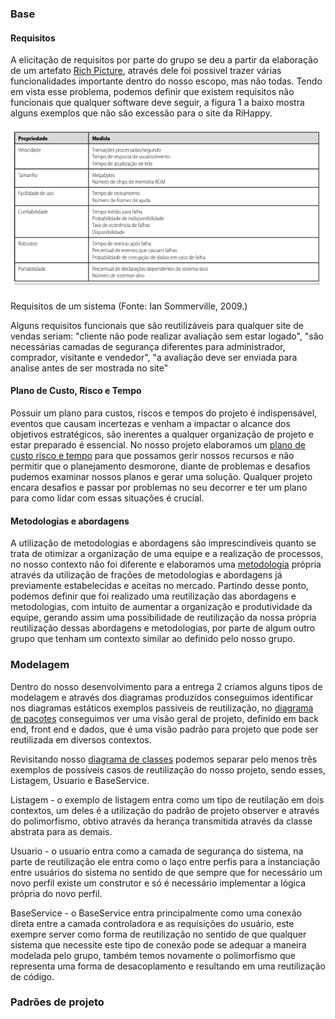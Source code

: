### Base

#### Requisitos

A elicitação de requisitos por parte do grupo se deu a partir da elaboração de um artefato [Rich Picture](../../1.base/nao-especificos/richpicture.md), através dele foi possivel trazer várias funcionalidades importante dentro do nosso escopo, mas não todas. Tendo em vista esse problema, podemos definir que existem requisitos não funcionais que qualquer software deve seguir, a figura 1 a baixo mostra alguns exemplos que não são excessão para o site da RiHappy.

![Figura 1](../assets/reutilizacao/reqN-Func.png)

<p class="legenda">Requisitos de um sistema (Fonte: Ian Sommerville, 2009.)</p>

Alguns requisitos funcionais que são reutilizáveis para qualquer site de vendas seriam: "cliente não pode realizar avaliação sem estar logado", "são necessárias camadas de segurança diferentes para administrador, comprador, visitante e vendedor", "a avaliação deve ser enviada para analise antes de ser mostrada no site"

#### Plano de Custo, Risco e Tempo

Possuir um plano para custos, riscos e tempos do projeto é indispensável, eventos que causam incertezas e venham a impactar o alcance dos objetivos estratégicos, são inerentes a qualquer organização de projeto e estar preparado é essencial. No nosso projeto elaboramos um [plano de custo risco e tempo](../../1.base/nao-especificos/planocustoriscotempo.md) para que possamos gerir nossos recursos e não permitir que o planejamento desmorone, diante de problemas e desafios pudemos examinar nossos planos e gerar uma solução. Qualquer projeto encara desafios e passar por problemas no seu decorrer e ter um plano para como lidar com essas situações é crucial.

#### Metodologias e abordagens

A utilização de metodologias e abordagens são imprescindíveis quanto se trata de otimizar a organização de uma equipe e a realização de processos, no nosso contexto não foi diferente e elaboramos uma [metodologia](../../1.base/processos/metodologiasadotadas.md) própria através da utilização de frações de metodologias e abordagens já previamente estabelecidas e aceitas no mercado. Partindo desse ponto, podemos definir que foi realizado uma reutilização das abordagens e metodologias, com intuito de aumentar a organização e produtividade da equipe, gerando assim uma possibilidade de reutilização da nossa própria reutilização dessas abordagens e metodologias, por parte de algum outro grupo que tenham um contexto similar ao definido pelo nosso grupo.

### Modelagem

Dentro do nosso desenvolvimento para a entrega 2 criamos alguns tipos de modelagem e através dos diagramas produzidos conseguimos identificar nos diagramas estáticos exemplos passiveis de reutilização, no [diagrama de pacotes](../../2.modelagem/estatica/diagramadepacotes.md) conseguimos ver uma visão geral de projeto, definido em back end, front end e dados, que é uma visão padrão para projeto que pode ser reutilizada em diversos contextos. 

Revisitando nosso [diagrama de classes](docs/2.modelagem/estatica/diagramadeclasses.md) podemos separar pelo menos três exemplos de possíveis casos de reutilização do nosso projeto, sendo esses, Listagem, Usuario e BaseService.

Listagem - o exemplo de listagem entra como um tipo de reutilação em dois contextos, um deles é a utilização do padrão de projeto observer e através do polimorfismo, obtivo através da herança transmitida através da classe abstrata para as demais. 

Usuario -  o usuario entra como a camada de segurança do sistema, na parte de reutilização ele entra como o laço entre perfis para a instanciação entre usuários do sistema no sentido de que sempre que for necessário um novo perfil existe um construtor e só é necessário implementar a lógica própria do novo perfil.

BaseService - o BaseService entra principalmente como uma conexão direta entre a camada controladora e as requisições do usuário, este exempre server como forma de reutilização no sentido de que qualquer sistema que necessite este tipo de conexão pode se adequar a maneira modelada pelo grupo, também temos novamente o polimorfismo que representa uma forma de desacoplamento e resultando em uma reutilização de código.

### Padrões de projeto